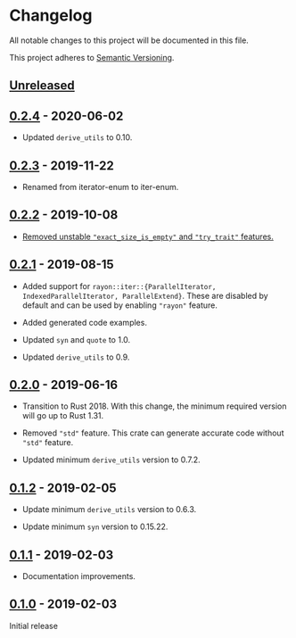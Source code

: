 # Changelog

All notable changes to this project will be documented in this file.

This project adheres to [Semantic Versioning](https://semver.org).

## [Unreleased]

## [0.2.4] - 2020-06-02

* Updated `derive_utils` to 0.10.

## [0.2.3] - 2019-11-22

* Renamed from iterator-enum to iter-enum.

## [0.2.2] - 2019-10-08

* [Removed unstable `"exact_size_is_empty"` and `"try_trait"` features.][7]

[7]: https://github.com/taiki-e/iterator-enum/pull/7

## [0.2.1] - 2019-08-15

* Added support for `rayon::iter::{ParallelIterator, IndexedParallelIterator, ParallelExtend}`. These are disabled by default and can be used by enabling `"rayon"` feature.

* Added generated code examples.

* Updated `syn` and `quote` to 1.0.

* Updated `derive_utils` to 0.9.

## [0.2.0] - 2019-06-16

* Transition to Rust 2018. With this change, the minimum required version will go up to Rust 1.31.

* Removed `"std"` feature. This crate can generate accurate code without `"std"` feature.

* Updated minimum `derive_utils` version to 0.7.2.

## [0.1.2] - 2019-02-05

* Update minimum `derive_utils` version to 0.6.3.

* Update minimum `syn` version to 0.15.22.

## [0.1.1] - 2019-02-03

* Documentation improvements.

## [0.1.0] - 2019-02-03

Initial release

[Unreleased]: https://github.com/taiki-e/iterator-enum/compare/v0.2.4...HEAD
[0.2.4]: https://github.com/taiki-e/iterator-enum/compare/v0.2.3...v0.2.4
[0.2.3]: https://github.com/taiki-e/iterator-enum/compare/v0.2.2...v0.2.3
[0.2.2]: https://github.com/taiki-e/iterator-enum/compare/v0.2.1...v0.2.2
[0.2.1]: https://github.com/taiki-e/iterator-enum/compare/v0.2.0...v0.2.1
[0.2.0]: https://github.com/taiki-e/iterator-enum/compare/v0.1.2...v0.2.0
[0.1.2]: https://github.com/taiki-e/iterator-enum/compare/v0.1.1...v0.1.2
[0.1.1]: https://github.com/taiki-e/iterator-enum/compare/v0.1.0...v0.1.1
[0.1.0]: https://github.com/taiki-e/iterator-enum/releases/tag/v0.1.0
